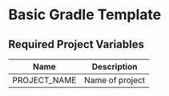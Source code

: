 # Basic Gradle Template

## Required Project Variables
| Name         |   Description   |
|--------------|:---------------:|
| PROJECT_NAME | Name of project |